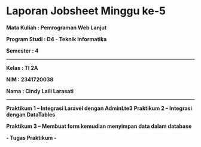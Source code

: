 # Laporan Jobsheet Minggu ke-5 
<b>Mata Kuliah : Pemrograman Web Lanjut</b></p>
<b>Program Studi : D4 - Teknik Informatika</b></p>
<b>Semester : 4</b>
<hr>
<b>Kelas : TI 2A</b></p>
<b>NIM : 2341720038</b></p>
<b>Nama : Cindy Laili Larasati</b>
<hr>

<b>Praktikum 1 – Integrasi Laravel dengan AdminLte3<b>
<b>Praktikum 2 – Integrasi dengan DataTables</b></p>
<b>Praktikum 3 – Membuat form kemudian menyimpan data dalam database</b></p>
<b>- Tugas Praktikum -</b></p>
